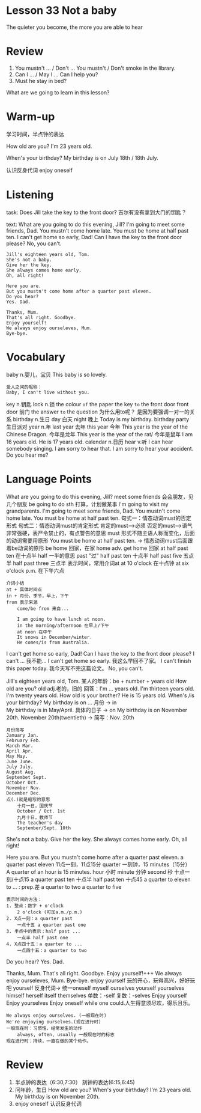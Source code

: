 # Lesson 33 Not a baby

The quieter you become, the more you are able to hear

# Review

1. You mustn't ... / Don't ...
    You mustn't / Don't smoke in the library.
2. Can I ... / May I ...
    Can I help you?
3. Must he stay in bed?

What are we going to learn in this lesson?

# Warm-up

学习时间，半点钟的表达

How old are you?
I'm 23 years old.

When's your birthday?
My birthday is on July 18th / 18th July.

认识反身代词
enjoy oneself

# Listening

task:
    Does Jill take the key to the front door?
    吉尔有没有拿到大门的钥匙？

text:
    What are you going to do this evening, Jill?
    I'm going to meet some friends, Dad.
    You mustn't come home late.
    You must be home at half past ten.
    I can't get home so early, Dad!
    Can I have the key to the front door please?
    No, you can't.

    Jill's eighteen years old, Tom.
    She's not a baby.
    Give her the key.
    She always comes home early.
    Oh, all right!

    Here you are.
    But you mustn't come home after a quarter past eleven.
    Do you hear?
    Yes. Dad.
    
    Thanks, Mum.
    That's all right. Goodbye.
    Enjoy yourself!
    We always enjoy ourseleves, Mum.
    Bye-bye.

# Vocabulary

baby n.婴儿，宝贝
    This baby is so lovely.
    
    爱人之间的昵称：
    Baby, I can't live without you.
key n.钥匙
lock n.锁
    the colour `of` the paper
    the key `to` the front door
    front door 前门
    the answer `to` the question 
    为什么用to呢？
    是因为要强调一对一的关系 
birthday n.生日
day 白天
night 晚上
    Today is my birthday.
    birthday party 生日派对
year n.年
    last year 去年
    this year 今年
    This year is the year of the Chinese Dragon. 今年是龙年
    This year is the year of the rat/ 今年是鼠年
    I am 16 years old.
    He is 17 years old.
calendar n.日历
hear v.听
    I can hear somebody singing.
    I am sorry to hear that.
    I am sorry to hear your accident.
    Do you hear me?

# Language Points

What are you going to do this evening, Jill?
    meet some friends 会会朋友，见几个朋友
    be going to do sth 打算，计划做某事
        I'm going to visit my grandparents.
I'm going to meet some friends, Dad.
You mustn't come home late.
You must be home at half past ten.
    句式一：情态动词must的否定形式
    句式二：情态动词must的肯定形式
    肯定的must——>必须
    否定的must——>语气非常强硬，表严令禁止的，有点警告的意思
    must 形式不随主语人称而变化，后面的动词需要用原形
    You must be home at half past ten.
    -> 情态动词must后面跟着be动词的原形
    be home 回家，在家
    home adv.
    get home 回家
    at half past ten 在十点半
    half 一半的意思
    past "过"
        half past ten 十点半
        half past five 五点半
        half past three 三点半
    表示时间，常用介词at
        at 10 o'clock 在十点钟
        at six o'clock p.m. 在下午六点
    
    介词小结
    at + 具体时间点
    in + 月份，季节，早上，下午
    from 表示来源 
        come/be from 来自...
    
        I am going to have lunch at noon.
        in the morning/afternoon 在早上/下午
        at noon 在中午
        It snows in December/winter.
        He comes/is from Australia. 
I can't get home so early, Dad!
Can I have the key to the front door please? 
    I can't ... 我不能...
    I can't get home so early. 我这么早回不了家。
    I can't finish this paper today. 我今天写不完这篇论文。
No, you can't.

Jill's eighteen years old, Tom.
    某人的年龄：be + number + years old
    How old are you? 
    old adj.老的，旧的
    回答：I'm ... years old.
    I'm thirteen years old.
    I'm twenty years old.
    How old is your brother?
    He is 15 years old.
    When's /is your birthday?
    My birthday is on ...
    月份 -> in  
        My birthday is in May/April.
    具体的日子 -> on
        My birthday is on November 20th.
            November 20th(twentieth) -> 简写：Nov. 20th

    月份简写
    January Jan.
    February Feb.
    March Mar.
    April Apr.
    May May.
    June June.
    July July.
    August Aug.
    Septembet Sept.
    October Oct.
    November Nov.
    December Dec.
    点(.)就是缩写的意思
        十月一日，国庆节
        October / Oct. 1st
        九月十日，教师节
        The teacher's day
        September/Sept. 10th
She's not a baby.
Give her the key.
She always comes home early.
Oh, all right!


Here you are.
But you mustn't come home after a quarter past eleven.
    a quarter past eleven 11点一刻，11点15分
    quarter 一刻钟，15 minutes（15分）
    A quarter of an hour is 15 minutes.
    hour 小时
    minute 分钟
    second 秒
    十点一刻/十点15 a quarter past ten
    十点半 half past ten
    十点45 a quarter to eleven
    to ... : prep.差 
        a quarter to two 
        a quarter to five
    
    表示时间的方法：
    1. 整点：数字 + o'clock
        2 o'clock (可加a.m./p.m.)
    2. X点一刻：a quarter past 
        一点十五 a quarter past one
    3. 半点中的表示：half past ...
        一点半 half past one
    4. X点四十五：a quarter to ...
        一点四十五：a quarter to two
Do you hear?
Yes. Dad.

Thanks, Mum.
That's all right. Goodbye.
Enjoy yourself!+++
We always enjoy ourseleves, Mum.
Bye-bye.
    enjoy yourself 玩的开心，玩得高兴，好好玩吧
    yourself 反身代词-> 统一oneself
    myself 
    ourselves
    yourself
    yourselves
    himself
    herself
    itself
    themselves
    单数：-self
    复数：-selves
        Enjoy yourself
        Enjoy yourselves
        Enjoy oneself while one could.人生得意须尽欢，得乐且乐。
    
    We always enjoy ourselves. (一般现在时)
    We're enjoying ourselves.(现在进行时)
    一般现在时：习惯性，经常发生的动作
        always, often, usually 一般现在时的标志
    现在进行时：持续，一直在做的某个动作。

# Review

1. 半点钟的表达（6:30,7:30） 
刻钟的表达(6:15,6:45)
2. 问年龄，生日
    How old are you? When's your birthday?
    I'm 23 years old. My birthday is on November 20th.
3. enjoy oneself 认识反身代词